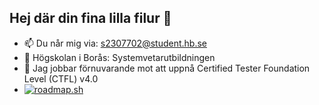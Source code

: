 ## Hej där din fina lilla filur 👋
- 📫 Du når mig via: s2307702@student.hb.se
- 🏫 Högskolan i Borås: Systemvetarutbildningen
- 🌱 Jag jobbar förnuvarande mot att uppnå Certified Tester Foundation Level (CTFL) v4.0
- [![roadmap.sh](https://roadmap.sh/card/tall/679099f798c00f7117f9dddc?variant=dark)](https://roadmap.sh)
<!--
**hevolx/hevolx** is a ✨ _special_ ✨ repository because its `README.md` (this file) appears on your GitHub profile.

Here are some ideas to get you started:

- 🔭 I’m currently working on ...
- 🌱 I’m currently learning ...
- 👯 I’m looking to collaborate on ...
- 🤔 I’m looking for help with ...
- 💬 Ask me about ...
- 📫 Du når mig via: s2307702@student.hb.se
- 😄 Pronouns: ...
- ⚡ Fun fact: ...
-->
